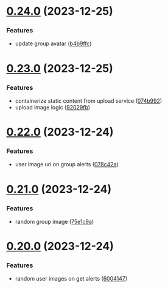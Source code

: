 # [0.24.0](https://github.com/Kshitiz1403/Alertly/compare/v0.23.0...v0.24.0) (2023-12-25)


### Features

* update group avatar ([b4b9ffc](https://github.com/Kshitiz1403/Alertly/commit/b4b9ffcfd03aab2b1c77b4e5246b43f167604235))



# [0.23.0](https://github.com/Kshitiz1403/Alertly/compare/v0.22.0...v0.23.0) (2023-12-25)


### Features

* containerize static content from upload service ([074b992](https://github.com/Kshitiz1403/Alertly/commit/074b992f49b89140b511645a2699cbb7fb0a6e4d))
* upload image logic ([92029fb](https://github.com/Kshitiz1403/Alertly/commit/92029fb0843146e21faabc68c75b15e7e8c9a0d4))



# [0.22.0](https://github.com/Kshitiz1403/Alertly/compare/v0.21.0...v0.22.0) (2023-12-24)


### Features

* user image uri on group alerts ([078c42a](https://github.com/Kshitiz1403/Alertly/commit/078c42a04537d4d66ce02b2b7632fcb9ab7ec40c))



# [0.21.0](https://github.com/Kshitiz1403/Alertly/compare/v0.20.0...v0.21.0) (2023-12-24)


### Features

* random group image ([75e1c9a](https://github.com/Kshitiz1403/Alertly/commit/75e1c9ab2bf7d4a51b42b4b098fa53324fbb323f))



# [0.20.0](https://github.com/Kshitiz1403/Alertly/compare/v0.19.2...v0.20.0) (2023-12-24)


### Features

* random user images on get alerts ([6004147](https://github.com/Kshitiz1403/Alertly/commit/600414791b2b35134d613c77bb6ca2e38ce22d6a))



